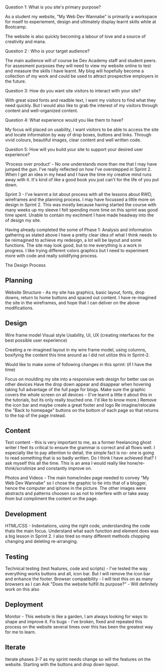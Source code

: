 Question 1: What is you site's primary purpose?

As a student my website, "My Web Dev Wannabe" is primarily a workspace for mself to experiement, design and ultimately display learnt skills while at Bootcamp.

The website is also quickly becoming a labour of love and a source of creativity and mana. 

Question 2 : Who is your target audience?

The main audience will of course be Dev Academy staff and student peers. For assesment purposes they will need to view my website online to test and measure the skills I have learnt. My blog will hopefully become a
collection of my work and could be used to attract prospective employers in the future.


Question 3: How do you want site visitors to interact with your site? 

With great sized fonts and readble text, I want my visitors to find what they need quickly. But I would also like to grab the interest of my visitors through content and well-organized content.


Question 4: What experience would you like them to have?

My focus will placed on usability, I want visitors to be able to access the site and locate information
by way of drop boxes, buttons and links. Through vivid colours, beautiful images, clear content and well written code. 



Question 5: How will you build your site to support your desired user experience?

‘Process over product’ - No one understands more than me that I may have jumped the gun. I've really reflected on how I've overstepped in Sprint 2. When I get an idea in my head and I have the time my creative mind runs away with it. It's kind of like a good book you just can't for the life of you put down.

Sprint 3 - I've leanrnt a lot about process with all the lessons about RWD, wireframes and the planning process. I may have focussed a little more on design in Sprint 2. This was mostly because having started the course with many weeks up my sleeve I felt spending more time on this sprint was good time spent. Unable to contain my excitment I have made headway into the of design my site.

Having already completed the some of Phase 1: Analysis and information gathering as stated above I have a pretty clear idea of what I think needs to be reimagined to achieve my redesign, a lot will be layout and some functions.  The site may look good, but to me everything is a work in progress. I like trying different colors graphics but I need to experiment more with code and really solidifying process.


The Design Process

Planning
-----------------
Website Structure - As my site has graphics, basic layout, fonts, drop downs, return to home buttons and spaced out content. I have re-imagined the site in the wireframes, and hope that I can deliver on the above modifications.

Design
------

Wire frame model
Visual style
Usability, UI, UX (creating interfaces for the best possible user experience)

Creating a re-imagined layout in my wire frame model, using columns, boxifying the content this time around as I did not utilize this in Sprint-2.

Would like to make some of following changes in this sprint: (if I have the time)

Focus on moulding my site into a responsive web design for better use on other devices
Have the drop down appear and disappear when hovering taking full advantage of the full page for blogs. 
Make sure the graphic covers the whole screen on all devices - (I've learnt a little it about this in the tutorials, but its only really touched one. I'd like to know more.)
Remove the icon bar and maybe create a great footer and logo
Re imagine/relocate the "Back to homepage" buttons on the bottom of each page so that returns to the top of the page instead.

Content
--------
Text content - this is very important to me, as a former freelancing ghost writer I
feel its critical to ensure the grammar is correct and all flows well. I especially like to pay attention to detail, the simple fact is no- one is going to read something that is so badly written. Do I think I have achieved that? I ask myself this all the time. This is an area I would really like hone/re-think/scrutinize and constantly improve on.

Photos and Videos - The main home/index page needed to convey "My Web Dev Wannabe" so I chose the graphic to tie into that of a blogger, hence the computer and iphone in the picture. The other images were abstracts and patterns choosen so as not to interfere with or take away from but compliment the content on the page.

Development
-----------
HTML/CSS - Indentations, using the right code, understanding the code thats the main focus. Understand what each function and element does was a big lesson in Sprint 2. I also tired so many different methods chopping changing and deleting re-arranging. 

Testing
-------

Technical testing (test features, code and scripts) - I've tested the way everything works buttons and all, icon bar. But I will remove the icon bar and enhance the footer.
Browser compatibility - I will test this on as many browsers as I can
Ask "Does the website fulfill its purpose?" - Will definitely work on this also


Deployment
---------

Monitor - This website is like a garden, I am always looking for ways to shape and improve it.
Fix bugs - I've broken, fixed and repeated this process on the website several times over this has been the
greatest way for me to learn.


Iterate
-------

Iterate phases 3-7 as my sprint needs change so will the features on the website. Starting with the buttons and drop down layout.




